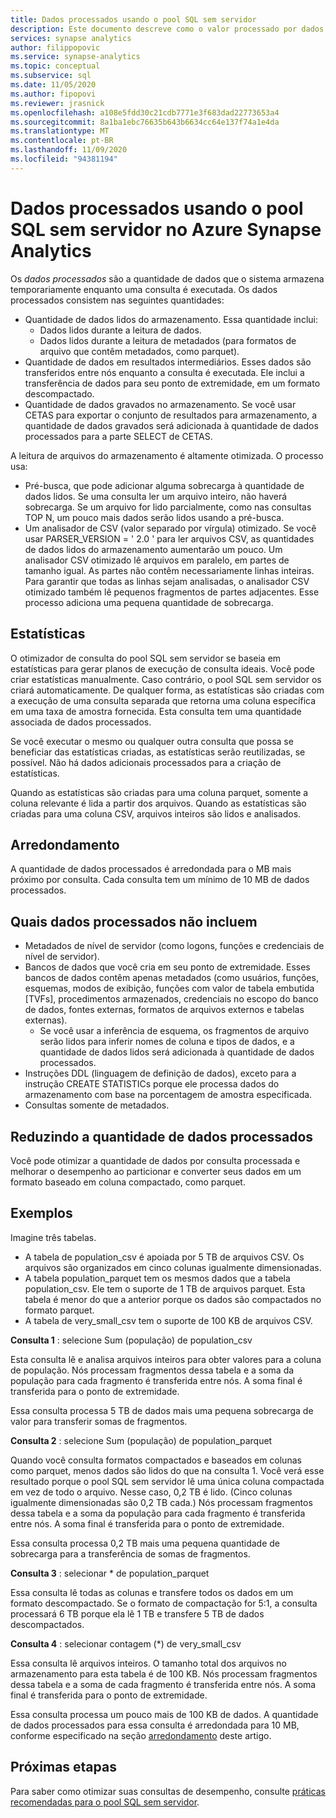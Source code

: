 ```yaml
---
title: Dados processados usando o pool SQL sem servidor
description: Este documento descreve como o valor processado por dados é calculado quando você consulta dados no data Lake.
services: synapse analytics
author: filippopovic
ms.service: synapse-analytics
ms.topic: conceptual
ms.subservice: sql
ms.date: 11/05/2020
ms.author: fipopovi
ms.reviewer: jrasnick
ms.openlocfilehash: a108e5fdd30c21cdb7771e3f683dad22773653a4
ms.sourcegitcommit: 8a1ba1ebc76635b643b6634cc64e137f74a1e4da
ms.translationtype: MT
ms.contentlocale: pt-BR
ms.lasthandoff: 11/09/2020
ms.locfileid: "94381194"
---
```

# <a name="data-processed-by-using-serverless-sql-pool-in-azure-synapse-analytics"></a>Dados processados usando o pool SQL sem servidor no Azure Synapse Analytics

Os *dados processados* são a quantidade de dados que o sistema armazena temporariamente enquanto uma consulta é executada. Os dados processados consistem nas seguintes quantidades:

- Quantidade de dados lidos do armazenamento. Essa quantidade inclui:
  - Dados lidos durante a leitura de dados.
  - Dados lidos durante a leitura de metadados (para formatos de arquivo que contêm metadados, como parquet).
- Quantidade de dados em resultados intermediários. Esses dados são transferidos entre nós enquanto a consulta é executada. Ele inclui a transferência de dados para seu ponto de extremidade, em um formato descompactado. 
- Quantidade de dados gravados no armazenamento. Se você usar CETAS para exportar o conjunto de resultados para armazenamento, a quantidade de dados gravados será adicionada à quantidade de dados processados para a parte SELECT de CETAS.

A leitura de arquivos do armazenamento é altamente otimizada. O processo usa:

- Pré-busca, que pode adicionar alguma sobrecarga à quantidade de dados lidos. Se uma consulta ler um arquivo inteiro, não haverá sobrecarga. Se um arquivo for lido parcialmente, como nas consultas TOP N, um pouco mais dados serão lidos usando a pré-busca.
- Um analisador de CSV (valor separado por vírgula) otimizado. Se você usar PARSER_VERSION = ' 2.0 ' para ler arquivos CSV, as quantidades de dados lidos do armazenamento aumentarão um pouco. Um analisador CSV otimizado lê arquivos em paralelo, em partes de tamanho igual. As partes não contêm necessariamente linhas inteiras. Para garantir que todas as linhas sejam analisadas, o analisador CSV otimizado também lê pequenos fragmentos de partes adjacentes. Esse processo adiciona uma pequena quantidade de sobrecarga.

## <a name="statistics"></a>Estatísticas

O otimizador de consulta do pool SQL sem servidor se baseia em estatísticas para gerar planos de execução de consulta ideais. Você pode criar estatísticas manualmente. Caso contrário, o pool SQL sem servidor os criará automaticamente. De qualquer forma, as estatísticas são criadas com a execução de uma consulta separada que retorna uma coluna específica em uma taxa de amostra fornecida. Esta consulta tem uma quantidade associada de dados processados.

Se você executar o mesmo ou qualquer outra consulta que possa se beneficiar das estatísticas criadas, as estatísticas serão reutilizadas, se possível. Não há dados adicionais processados para a criação de estatísticas.

Quando as estatísticas são criadas para uma coluna parquet, somente a coluna relevante é lida a partir dos arquivos. Quando as estatísticas são criadas para uma coluna CSV, arquivos inteiros são lidos e analisados.

## <a name="rounding"></a>Arredondamento

A quantidade de dados processados é arredondada para o MB mais próximo por consulta. Cada consulta tem um mínimo de 10 MB de dados processados.

## <a name="what-data-processed-doesnt-include"></a>Quais dados processados não incluem

- Metadados de nível de servidor (como logons, funções e credenciais de nível de servidor).
- Bancos de dados que você cria em seu ponto de extremidade. Esses bancos de dados contêm apenas metadados (como usuários, funções, esquemas, modos de exibição, funções com valor de tabela embutida [TVFs], procedimentos armazenados, credenciais no escopo do banco de dados, fontes externas, formatos de arquivos externos e tabelas externas).
  - Se você usar a inferência de esquema, os fragmentos de arquivo serão lidos para inferir nomes de coluna e tipos de dados, e a quantidade de dados lidos será adicionada à quantidade de dados processados.
- Instruções DDL (linguagem de definição de dados), exceto para a instrução CREATE STATISTICs porque ele processa dados do armazenamento com base na porcentagem de amostra especificada.
- Consultas somente de metadados.

## <a name="reducing-the-amount-of-data-processed"></a>Reduzindo a quantidade de dados processados

Você pode otimizar a quantidade de dados por consulta processada e melhorar o desempenho ao particionar e converter seus dados em um formato baseado em coluna compactado, como parquet.

## <a name="examples"></a>Exemplos

Imagine três tabelas.

- A tabela de population_csv é apoiada por 5 TB de arquivos CSV. Os arquivos são organizados em cinco colunas igualmente dimensionadas.
- A tabela population_parquet tem os mesmos dados que a tabela population_csv. Ele tem o suporte de 1 TB de arquivos parquet. Esta tabela é menor do que a anterior porque os dados são compactados no formato parquet.
- A tabela de very_small_csv tem o suporte de 100 KB de arquivos CSV.

**Consulta 1** : selecione Sum (população) de population_csv

Esta consulta lê e analisa arquivos inteiros para obter valores para a coluna de população. Nós processam fragmentos dessa tabela e a soma da população para cada fragmento é transferida entre nós. A soma final é transferida para o ponto de extremidade. 

Essa consulta processa 5 TB de dados mais uma pequena sobrecarga de valor para transferir somas de fragmentos.

**Consulta 2** : selecione Sum (população) de population_parquet

Quando você consulta formatos compactados e baseados em colunas como parquet, menos dados são lidos do que na consulta 1. Você verá esse resultado porque o pool SQL sem servidor lê uma única coluna compactada em vez de todo o arquivo. Nesse caso, 0,2 TB é lido. (Cinco colunas igualmente dimensionadas são 0,2 TB cada.) Nós processam fragmentos dessa tabela e a soma da população para cada fragmento é transferida entre nós. A soma final é transferida para o ponto de extremidade. 

Essa consulta processa 0,2 TB mais uma pequena quantidade de sobrecarga para a transferência de somas de fragmentos.

**Consulta 3** : selecionar * de population_parquet

Essa consulta lê todas as colunas e transfere todos os dados em um formato descompactado. Se o formato de compactação for 5:1, a consulta processará 6 TB porque ela lê 1 TB e transfere 5 TB de dados descompactados.

**Consulta 4** : selecionar contagem (*) de very_small_csv

Essa consulta lê arquivos inteiros. O tamanho total dos arquivos no armazenamento para esta tabela é de 100 KB. Nós processam fragmentos dessa tabela e a soma de cada fragmento é transferida entre nós. A soma final é transferida para o ponto de extremidade. 

Essa consulta processa um pouco mais de 100 KB de dados. A quantidade de dados processados para essa consulta é arredondada para 10 MB, conforme especificado na seção [arredondamento](#rounding) deste artigo.

## <a name="next-steps"></a>Próximas etapas

Para saber como otimizar suas consultas de desempenho, consulte [práticas recomendadas para o pool SQL sem servidor](best-practices-sql-on-demand.md).
